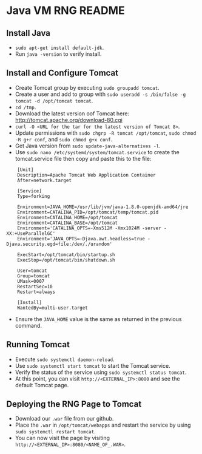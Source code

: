 # Java VM RNG README

## Install Java
- `sudo apt-get install default-jdk`.
- Run `java -version` to verify install.

## Install and Configure Tomcat
- Create Tomcat group by executing `sudo groupadd tomcat`.
- Create a user and add to group with `sudo useradd -s /bin/false -g tomcat -d /opt/tomcat tomcat`.
- `cd /tmp`.
- Download the latest version oof Tomcat here: http://tomcat.apache.org/download-80.cgi
- `curl -O <URL for the tar for the latest version of Tomcat 8>`.
- Update permissions with `sudo chgrp -R tomcat /opt/tomcat`, `sudo chmod -R g+r conf`, and `sudo chmod g+x conf`.
- Get Java version from `sudo update-java-alternatives -l`.
- Use `sudo nano /etc/systemd/system/tomcat.service` to create the tomcat.service file then copy and paste this to the file:
```
    [Unit]
    Description=Apache Tomcat Web Application Container
    After=network.target

    [Service]
    Type=forking

    Environment=JAVA_HOME=/usr/lib/jvm/java-1.8.0-openjdk-amd64/jre
    Environment=CATALINA_PID=/opt/tomcat/temp/tomcat.pid
    Environment=CATALINA_HOME=/opt/tomcat
    Environment=CATALINA_BASE=/opt/tomcat
    Environment='CATALINA_OPTS=-Xms512M -Xmx1024M -server -XX:+UseParallelGC'
    Environment='JAVA_OPTS=-Djava.awt.headless=true -Djava.security.egd=file:/dev/./urandom'

    ExecStart=/opt/tomcat/bin/startup.sh
    ExecStop=/opt/tomcat/bin/shutdown.sh

    User=tomcat
    Group=tomcat
    UMask=0007
    RestartSec=10
    Restart=always

    [Install]
    WantedBy=multi-user.target
```
- Ensure the `JAVA_HOME` value is the same as returned in the previous command.

## Running Tomcat
- Execute `sudo systemctl daemon-reload`.
- Use `sudo systemctl start tomcat` to start the Tomcat service.
- Verify the status of the service using `sudo systemctl status tomcat`.
- At this point, you can visit `http://<EXTERNAL_IP>:8080` and see the default Tomcat page.

## Deploying the RNG Page to Tomcat
- Download our `.war` file from our github.
- Place the `.war` in `/opt/tomcat/webapps` and restart the service by using `sudo systemctl restart tomcat`.
- You can now visit the page by visiting `http://<EXTERNAL_IP>:8080/<NAME_OF_.WAR>`.
